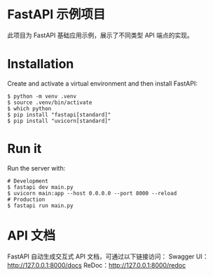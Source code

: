 # FastAPI 示例项目
此项目为 FastAPI 基础应用示例，展示了不同类型 API 端点的实现。

# Installation
Create and activate a virtual environment and then install FastAPI:
```
$ python -m venv .venv
$ source .venv/bin/activate
$ which python
$ pip install "fastapi[standard]"
$ pip install "uvicorn[standard]"
```

# Run it
Run the server with:
```
# Development
$ fastapi dev main.py
$ uvicorn main:app --host 0.0.0.0 --port 8000 --reload
# Production
$ fastapi run main.py
```

# API 文档
FastAPI 自动生成交互式 API 文档，可通过以下链接访问：
Swagger UI：http://127.0.0.1:8000/docs
ReDoc：http://127.0.0.1:8000/redoc